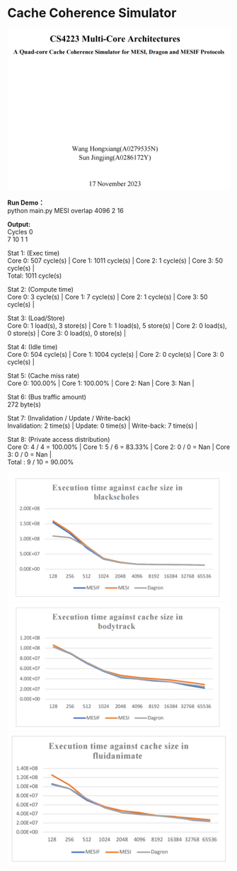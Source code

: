 # Cache Coherence Simulator
![title](https://github.com/XavierWangHX/Cache-Coherence-Simulator/blob/main/img/title.png) 

**Run Demo：**  
python main.py MESI overlap 4096 2 16

**Output:**  
Cycles 0  
7 10 1 1

Stat 1: (Exec time)  
Core 0: 507 cycle(s) | Core 1: 1011 cycle(s) | Core 2: 1 cycle(s) | Core 3: 50 cycle(s) |  
Total: 1011 cycle(s)

Stat 2: (Compute time)  
Core 0: 3 cycle(s) | Core 1: 7 cycle(s) | Core 2: 1 cycle(s) | Core 3: 50 cycle(s) |

Stat 3: (Load/Store)  
Core 0: 1 load(s), 3 store(s) | Core 1: 1 load(s), 5 store(s) | Core 2: 0 load(s), 0 store(s) | Core 3: 0 load(s), 0 store(s) |

Stat 4: (Idle time)  
Core 0: 504 cycle(s) | Core 1: 1004 cycle(s) | Core 2: 0 cycle(s) | Core 3: 0 cycle(s) |

Stat 5: (Cache miss rate)  
Core 0: 100.00% | Core 1: 100.00% | Core 2: Nan  | Core 3: Nan  |

Stat 6: (Bus traffic amount)  
272 byte(s)

Stat 7: (Invalidation / Update / Write-back)  
Invalidation: 2 time(s) | Update: 0 time(s) | Write-back: 7 time(s) |

Stat 8: (Private access distribution)  
Core 0: 4 / 4 = 100.00% | Core 1: 5 / 6 = 83.33% | Core 2: 0 / 0 = Nan | Core 3: 0 / 0 = Nan |  
Total : 9 / 10 = 90.00%


![black](https://github.com/XavierWangHX/Cache-Coherence-Simulator/blob/main/img/black.png) 
![body](https://github.com/XavierWangHX/Cache-Coherence-Simulator/blob/main/img/body.png) 
![fluid](https://github.com/XavierWangHX/Cache-Coherence-Simulator/blob/main/img/fluid.png) 
